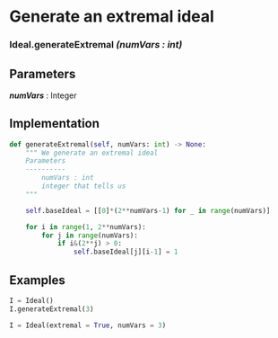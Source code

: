 # Generate an extremal ideal

### Ideal.__generateExtremal__ *(numVars : int)*

## Parameters

*__numVars__* : Integer

## Implementation
```python
def generateExtremal(self, numVars: int) -> None:
    """ We generate an extremal ideal
    Parameters
    ----------
        numVars : int
        integer that tells us
    """

    self.baseIdeal = [[0]*(2**numVars-1) for _ in range(numVars)]

    for i in range(1, 2**numVars):
        for j in range(numVars):
            if i&(2**j) > 0:
                self.baseIdeal[j][i-1] = 1
```
## Examples

```python
I = Ideal()
I.generateExtremal(3)
```
```python
I = Ideal(extremal = True, numVars = 3)
```